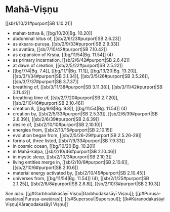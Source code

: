 # Mahā-Viṣṇu

[[sb/1/10/21#purport|SB 1.10.21]]

* mahat-tattva &, [[bg/10/20|Bg. 10.20]]
* abdominal lotus of, [[sb/2/6/23#purport|SB 2.6.23]]
* as akṣara-puruṣa, [[sb/2/9/33#purport|SB 2.9.33]]
* as avatāra, [[sb/7/10/42#purport|SB 7.10.42]]
* as expansion of Kṛṣṇa, [[bg/11/54|Bg. 11.54]] (4)
* as primary incarnation, [[sb/2/6/42#purport|SB 2.6.42]]
* at dawn of creation, [[sb/2/5/22#purport|SB 2.5.22]]
*  [[bg/7/4|Bg. 7.4]], [[bg/11/1|Bg. 11.1]], [[bg/13/20|Bg. 13.20]], [[sb/3/1/34#purport|SB 3.1.34]], [[sb/3/5/26#purport|SB 3.5.26]], [[sb/3/7/37#purport|SB 3.7.37]]
* breathing of, [[sb/3/11/38#purport|SB 3.11.38]], [[sb/3/11/42#purport|SB 3.11.42]]
* breathing time of, [[sb/2/7/20#purport|SB 2.7.20]], [[sb/2/10/46#purport|SB 2.10.46]]
* creation &, [[bg/9/8|Bg. 9.8]], [[bg/11/54|Bg. 11.54]] (4)
* creation by, [[sb/2/5/33#purport|SB 2.5.33]], [[sb/2/6/39#purport|SB 2.6.39]], [[sb/2/6/39#purport|SB 2.6.39]]
* desire of, [[sb/2/10/10#purport|SB 2.10.10]]
* energies from, [[sb/2/10/15#purport|SB 2.10.15]]
* evolution began from, [[sb/2/5/26-29#purport|SB 2.5.26-29]]
* forms of, three listed, [[sb/7/9/33#purport|SB 7.9.33]]
* in cosmic ocean, [[bg/10/20|Bg. 10.20]]
* in Mahā-kalpa, [[sb/2/10/46#purport|SB 2.10.46]]
* in mystic sleep, [[sb/2/10/3#purport|SB 2.10.3]]
* living entities merge in, [[sb/2/10/6#purport|SB 2.10.6]], [[sb/2/10/6#purport|SB 2.10.6]]
* material energy activated by, [[sb/2/10/45#purport|SB 2.10.45]]
* universes from, [[bg/11/54|Bg. 11.54]] (4), [[sb/2/1/25#purport|SB 2.1.25]], [[sb/2/8/8#purport|SB 2.8.8]], [[sb/2/10/3#purport|SB 2.10.3]]

*See also:* [[g#Garbhodakaśāyī Viṣṇu|Garbhodakaśāyī Viṣṇu]]; [[p#Puruṣa-avatāras|Puruṣa-avatāras]]; [[s#Supersoul|Supersoul]]; [[k#Kāraṇodakaśāyī Viṣṇu|Kāraṇodakaśāyī Viṣṇu]]
